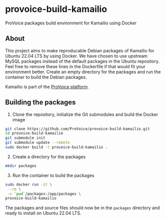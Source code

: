 # provoice-build-kamailio
ProVoice packages build environment for Kamailio using Docker

## About

This project aims to make reproducable Debian packages of Kamailio for Ubuntu 22.04 LTS by using Docker. We have chosen to use upstream MySQL packages instead of the default packages in the Ubuntu repository. Feel free to remove these lines in the Dockerfile if that would fit your environment better. Create an empty directory for the packages and run the container to build the Debian packages.

Kamailio is part of the [ProVoice platform](https://provoice.eu).

## Building the packages

1. Clone the repository, initialize the Git submodules and build the Docker image
```bash
git clone https://github.com/ProVoice/provoice-build-kamailio.git
cd provoice-build-kamailio
git submodule init
git submodule update --remote
sudo docker build -t provoice-build-kamailio .
```
2. Create a directory for the packages
```bash
mkdir packages
```
3. Run the container to build the packages
```bash
sudo docker run -it \
 --rm \
 -v `pwd`/packages:/app/packages \
provoice-build-kamailio
```
The packages and source files should now be in the `packages` directory and ready to install on Ubuntu 22.04 LTS.
